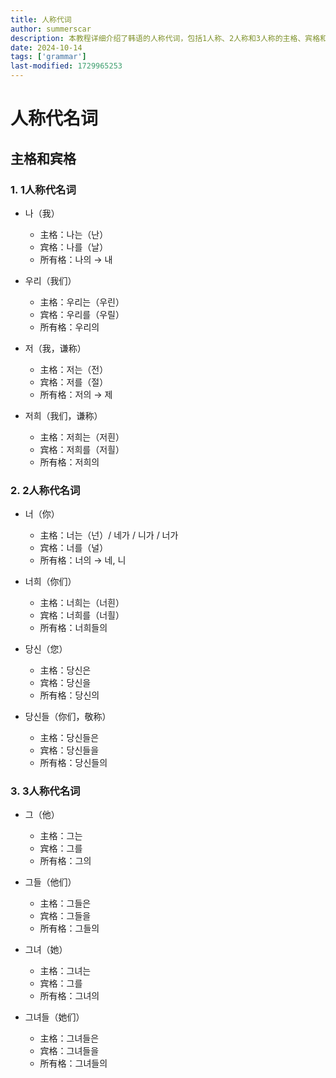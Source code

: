 ```yaml
---
title: 人称代词
author: summerscar
description: 本教程详细介绍了韩语的人称代词，包括1人称、2人称和3人称的主格、宾格和所有格形式，以便学习者掌握基本的代词用法。特别强调了谦称形式和不同的用法，帮助提升韩语交流能力。
date: 2024-10-14
tags: ['grammar']
last-modified: 1729965253
---
```


# 人称代名词

## 主格和宾格

### 1. 1人称代名词
- <Speak>나</Speak>（我）
  - 主格：<Speak>나는</Speak>（<Speak>난</Speak>）
  - 宾格：<Speak>나를</Speak>（<Speak>날</Speak>）
  - 所有格：<Speak>나의</Speak> → <Speak>내</Speak>
- <Speak>우리</Speak>（我们）
  - 主格：<Speak>우리는</Speak>（<Speak>우린</Speak>）
  - 宾格：<Speak>우리를</Speak>（<Speak>우릴</Speak>）
  - 所有格：<Speak>우리의</Speak>

- <Speak>저</Speak>（我，谦称）
  - 主格：<Speak>저는</Speak>（<Speak>전</Speak>）
  - 宾格：<Speak>저를</Speak>（<Speak>절</Speak>）
  - 所有格：<Speak>저의</Speak> → <Speak>제</Speak>
- <Speak>저희</Speak>（我们，谦称）
  - 主格：<Speak>저희는</Speak>（<Speak>저흰</Speak>）
  - 宾格：<Speak>저희를</Speak>（<Speak>저흴</Speak>）
  - 所有格：<Speak>저희의</Speak>

### 2. 2人称代名词
- <Speak>너</Speak>（你）
  - 主格：<Speak>너는</Speak>（<Speak>넌</Speak>）/  <Speak>네가</Speak> / <Speak>니가</Speak> /  <Speak>너가</Speak>
  - 宾格：<Speak>너를</Speak>（<Speak>널</Speak>）
  - 所有格：<Speak>너의</Speak> → <Speak>네</Speak>, <Speak>니</Speak>
- <Speak>너희</Speak>（你们）
  - 主格：<Speak>너희는</Speak>（<Speak>너흰</Speak>）
  - 宾格：<Speak>너희를</Speak>（<Speak>너흴</Speak>）
  - 所有格：<Speak>너희들의</Speak>

- <Speak>당신</Speak>（您）
  - 主格：<Speak>당신은</Speak>
  - 宾格：<Speak>당신을</Speak>
  - 所有格：<Speak>당신의</Speak>

- <Speak>당신들</Speak>（你们，敬称）
  - 主格：<Speak>당신들은</Speak>
  - 宾格：<Speak>당신들을</Speak>
  - 所有格：<Speak>당신들의</Speak>

### 3. 3人称代名词
- <Speak>그</Speak>（他）
  - 主格：<Speak>그는</Speak>
  - 宾格：<Speak>그를</Speak>
  - 所有格：<Speak>그의</Speak>
- <Speak>그들</Speak>（他们）
  - 主格：<Speak>그들은</Speak>
  - 宾格：<Speak>그들을</Speak>
  - 所有格：<Speak>그들의</Speak>

- <Speak>그녀</Speak>（她）
  - 主格：<Speak>그녀는</Speak>
  - 宾格：<Speak>그를</Speak>
  - 所有格：<Speak>그녀의</Speak>
- <Speak>그녀들</Speak>（她们）
  - 主格：<Speak>그녀들은</Speak>
  - 宾格：<Speak>그녀들을</Speak>
  - 所有格：<Speak>그녀들의</Speak>
